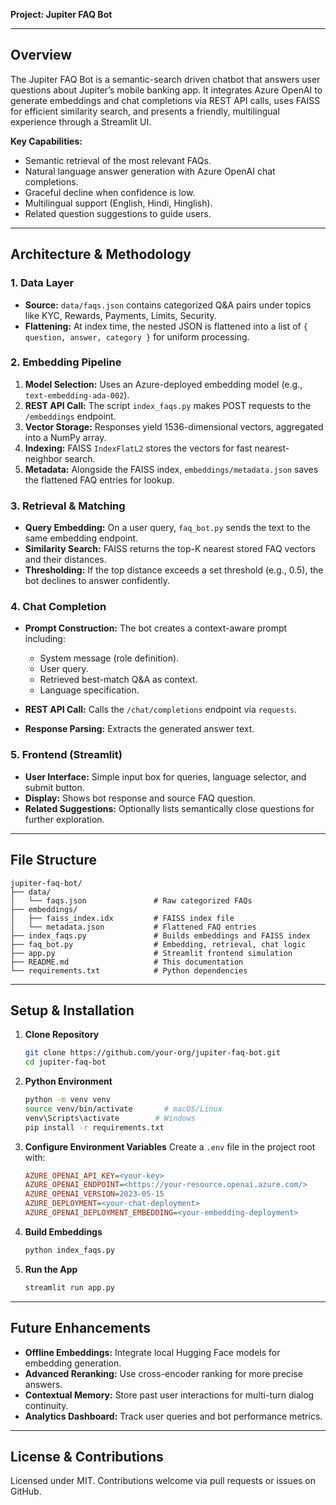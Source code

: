 **Project: Jupiter FAQ Bot**

---

## Overview

The Jupiter FAQ Bot is a semantic-search driven chatbot that answers user questions about Jupiter’s mobile banking app. It integrates Azure OpenAI to generate embeddings and chat completions via REST API calls, uses FAISS for efficient similarity search, and presents a friendly, multilingual experience through a Streamlit UI.

**Key Capabilities:**

* Semantic retrieval of the most relevant FAQs.
* Natural language answer generation with Azure OpenAI chat completions.
* Graceful decline when confidence is low.
* Multilingual support (English, Hindi, Hinglish).
* Related question suggestions to guide users.

---

## Architecture & Methodology

### 1. Data Layer

* **Source:** `data/faqs.json` contains categorized Q\&A pairs under topics like KYC, Rewards, Payments, Limits, Security.
* **Flattening:** At index time, the nested JSON is flattened into a list of `{ question, answer, category }` for uniform processing.

### 2. Embedding Pipeline

1. **Model Selection:** Uses an Azure-deployed embedding model (e.g., `text-embedding-ada-002`).
2. **REST API Call:** The script `index_faqs.py` makes POST requests to the `/embeddings` endpoint.
3. **Vector Storage:** Responses yield 1536-dimensional vectors, aggregated into a NumPy array.
4. **Indexing:** FAISS `IndexFlatL2` stores the vectors for fast nearest-neighbor search.
5. **Metadata:** Alongside the FAISS index, `embeddings/metadata.json` saves the flattened FAQ entries for lookup.

### 3. Retrieval & Matching

* **Query Embedding:** On a user query, `faq_bot.py` sends the text to the same embedding endpoint.
* **Similarity Search:** FAISS returns the top-K nearest stored FAQ vectors and their distances.
* **Thresholding:** If the top distance exceeds a set threshold (e.g., 0.5), the bot declines to answer confidently.

### 4. Chat Completion

* **Prompt Construction:** The bot creates a context-aware prompt including:

  * System message (role definition).
  * User query.
  * Retrieved best-match Q\&A as context.
  * Language specification.
* **REST API Call:** Calls the `/chat/completions` endpoint via `requests`.
* **Response Parsing:** Extracts the generated answer text.

### 5. Frontend (Streamlit)

* **User Interface:** Simple input box for queries, language selector, and submit button.
* **Display:** Shows bot response and source FAQ question.
* **Related Suggestions:** Optionally lists semantically close questions for further exploration.

---

## File Structure

```text
jupiter-faq-bot/
├── data/
│   └── faqs.json               # Raw categorized FAQs
├── embeddings/
│   ├── faiss_index.idx         # FAISS index file
│   └── metadata.json           # Flattened FAQ entries
├── index_faqs.py               # Builds embeddings and FAISS index
├── faq_bot.py                  # Embedding, retrieval, chat logic
├── app.py                      # Streamlit frontend simulation
├── README.md                   # This documentation
└── requirements.txt            # Python dependencies
```

---

## Setup & Installation

1. **Clone Repository**

   ```bash
   git clone https://github.com/your-org/jupiter-faq-bot.git
   cd jupiter-faq-bot
   ```

2. **Python Environment**

   ```bash
   python -m venv venv
   source venv/bin/activate       # macOS/Linux
   venv\Scripts\activate        # Windows
   pip install -r requirements.txt
   ```

3. **Configure Environment Variables**
   Create a `.env` file in the project root with:

   ```ini
   AZURE_OPENAI_API_KEY=<your-key>
   AZURE_OPENAI_ENDPOINT=<https://your-resource.openai.azure.com/>
   AZURE_OPENAI_VERSION=2023-05-15
   AZURE_DEPLOYMENT=<your-chat-deployment>
   AZURE_OPENAI_DEPLOYMENT_EMBEDDING=<your-embedding-deployment>
   ```

4. **Build Embeddings**

   ```bash
   python index_faqs.py
   ```

5. **Run the App**

   ```bash
   streamlit run app.py
   ```

---

## Future Enhancements

* **Offline Embeddings:** Integrate local Hugging Face models for embedding generation.
* **Advanced Reranking:** Use cross-encoder ranking for more precise answers.
* **Contextual Memory:** Store past user interactions for multi-turn dialog continuity.
* **Analytics Dashboard:** Track user queries and bot performance metrics.

---

## License & Contributions

Licensed under MIT. Contributions welcome via pull requests or issues on GitHub.
